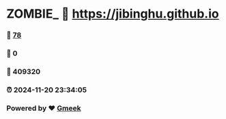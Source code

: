 # ZOMBIE_ :link: https://jibinghu.github.io 
### :page_facing_up: [78](https://jibinghu.github.io/tag.html) 
### :speech_balloon: 0 
### :hibiscus: 409320 
### :alarm_clock: 2024-11-20 23:34:05 
### Powered by :heart: [Gmeek](https://github.com/Meekdai/Gmeek)
